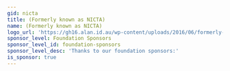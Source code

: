 ```yaml
---
gid: nicta
title: (Formerly known as NICTA)
name: (Formerly known as NICTA)
logo_url: 'https://gh16.alan.id.au/wp-content/uploads/2016/06/formerly-known-as-nicta.jpg'
sponsor_level: Foundation Sponsors
sponsor_level_id: foundation-sponsors
sponsor_level_desc: 'Thanks to our foundation sponsors:'
is_sponsor: true
---
```

